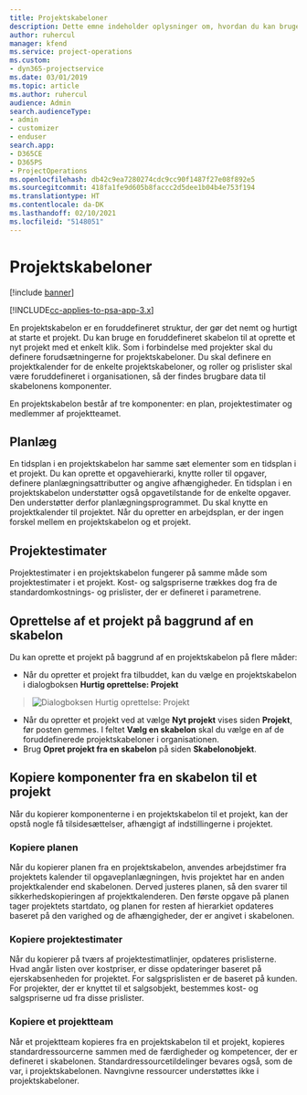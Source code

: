 ```yaml
---
title: Projektskabeloner
description: Dette emne indeholder oplysninger om, hvordan du kan bruge projektskabeloner til hurtig opsætning af projekter.
author: ruhercul
manager: kfend
ms.service: project-operations
ms.custom:
- dyn365-projectservice
ms.date: 03/01/2019
ms.topic: article
ms.author: ruhercul
audience: Admin
search.audienceType:
- admin
- customizer
- enduser
search.app:
- D365CE
- D365PS
- ProjectOperations
ms.openlocfilehash: db42c9ea7280274cdc9cc90f1487f27e08f892e5
ms.sourcegitcommit: 418fa1fe9d605b8faccc2d5dee1b04b4e753f194
ms.translationtype: HT
ms.contentlocale: da-DK
ms.lasthandoff: 02/10/2021
ms.locfileid: "5148051"
---
```

# <a name="project-templates"></a>Projektskabeloner 

[!include [banner](../includes/psa-now-project-operations.md)]

[!INCLUDE[cc-applies-to-psa-app-3.x](../includes/cc-applies-to-psa-app-3x.md)]

En projektskabelon er en foruddefineret struktur, der gør det nemt og hurtigt at starte et projekt. Du kan bruge en foruddefineret skabelon til at oprette et nyt projekt med et enkelt klik. Som i forbindelse med projekter skal du definere forudsætningerne for projektskabeloner. Du skal definere en projektkalender for de enkelte projektskabeloner, og roller og prislister skal være foruddefineret i organisationen, så der findes brugbare data til skabelonens komponenter.

En projektskabelon består af tre komponenter: en plan, projektestimater og medlemmer af projektteamet.

## <a name="schedule"></a>Planlæg

En tidsplan i en projektskabelon har samme sæt elementer som en tidsplan i et projekt. Du kan oprette et opgavehierarki, knytte roller til opgaver, definere planlægningsattributter og angive afhængigheder. En tidsplan i en projektskabelon understøtter også opgavetilstande for de enkelte opgaver. Den understøtter derfor planlægningsprogrammet. Du skal knytte en projektkalender til projektet. Når du opretter en arbejdsplan, er der ingen forskel mellem en projektskabelon og et projekt.

## <a name="project-estimates"></a>Projektestimater

Projektestimater i en projektskabelon fungerer på samme måde som projektestimater i et projekt. Kost- og salgspriserne trækkes dog fra de standardomkostnings- og prislister, der er defineret i parametrene.

## <a name="creating-a-project-from-a-template"></a>Oprettelse af et projekt på baggrund af en skabelon
 
Du kan oprette et projekt på baggrund af en projektskabelon på flere måder:

- Når du opretter et projekt fra tilbuddet, kan du vælge en projektskabelon i dialogboksen **Hurtig oprettelse: Projekt**

> ![Dialogboksen Hurtig oprettelse: Projekt](media/project-11.png)

- Når du opretter et projekt ved at vælge **Nyt projekt** vises siden **Projekt**, før posten gemmes. I feltet **Vælg en skabelon** skal du vælge en af de foruddefinerede projektskabeloner i organisationen.
- Brug **Opret projekt fra en skabelon** på siden **Skabelonobjekt**.

## <a name="copying-components-of-template-to-project"></a>Kopiere komponenter fra en skabelon til et projekt

Når du kopierer komponenterne i en projektskabelon til et projekt, kan der opstå nogle få tilsidesættelser, afhængigt af indstillingerne i projektet.

### <a name="copying-the-schedule"></a>Kopiere planen

Når du kopierer planen fra en projektskabelon, anvendes arbejdstimer fra projektets kalender til opgaveplanlægningen, hvis projektet har en anden projektkalender end skabelonen. Derved justeres planen, så den svarer til sikkerhedskopieringen af projektkalenderen. Den første opgave på planen tager projektets startdato, og planen for resten af hierarkiet opdateres baseret på den varighed og de afhængigheder, der er angivet i skabelonen. 

### <a name="copying-project-estimates"></a>Kopiere projektestimater 

Når du kopierer på tværs af projektestimatlinjer, opdateres prislisterne. Hvad angår listen over kostpriser, er disse opdateringer baseret på ejerskabsenheden for projektet. For salgsprislisten er de baseret på kunden. For projekter, der er knyttet til et salgsobjekt, bestemmes kost- og salgspriserne ud fra disse prislister.

### <a name="copying-a-project-team"></a>Kopiere et projektteam

Når et projektteam kopieres fra en projektskabelon til et projekt, kopieres standardressourcerne sammen med de færdigheder og kompetencer, der er defineret i skabelonen. Standardressourcetildelinger bevares også, som de var, i projektskabelonen. Navngivne ressourcer understøttes ikke i projektskabeloner.
